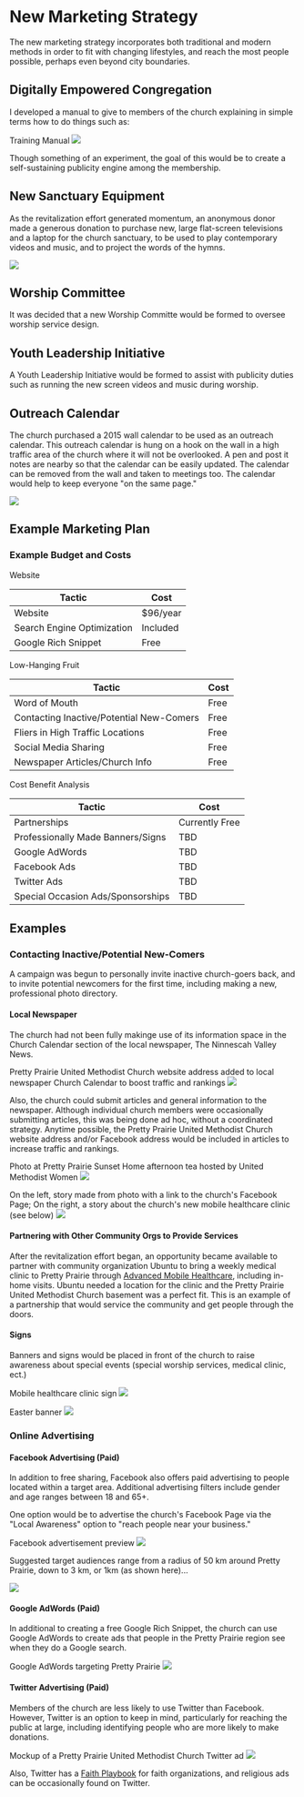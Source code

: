 # New Marketing Strategy
The new marketing strategy incorporates both traditional and modern methods in order to fit with changing lifestyles, and reach the most people possible, perhaps even beyond city boundaries. 

## Digitally Empowered Congregation
I developed a manual to give to members of the church explaining in simple terms how to do things such as:

Training Manual
![](new-marketing-strategy/media-manual.jpg)

Though something of an experiment, the goal of this would be to create a self-sustaining publicity engine among the membership. 

## New Sanctuary Equipment
As the revitalization effort generated momentum, an anonymous donor made a generous donation to purchase new, large flat-screen televisions and a laptop for the church sanctuary, to be used to play contemporary videos and music, and to project the words of the hymns. 

![](new-marketing-strategy/sanctuary-screens.jpg)

## Worship Committee
It was decided that a new Worship Committe would be formed to oversee worship service design. 

## Youth Leadership Initiative
A Youth Leadership Initiative would be formed to assist with publicity duties such as running the new screen videos and music during worship. 

## Outreach Calendar
The church purchased a 2015 wall calendar to be used as an outreach calendar. This outreach calendar is hung on a hook on the wall in a high traffic area of the church where it will not be overlooked. A pen and post it notes are nearby so that the calendar can be easily updated. The calendar can be removed from the wall and taken to meetings too. The calendar would help to keep everyone "on the same page."

![](new-marketing-strategy/outreach-calendar.jpg)

## Example Marketing Plan

### Example Budget and Costs

Website

| Tactic | Cost |
| -- | -- |
| Website | $96/year |
| Search Engine Optimization | Included |
| Google Rich Snippet | Free |

Low-Hanging Fruit

| Tactic | Cost |
| -- | -- |
| Word of Mouth | Free |
| Contacting Inactive/Potential New-Comers | Free |
| Fliers in High Traffic Locations | Free |
| Social Media Sharing | Free |
| Newspaper Articles/Church Info | Free |

Cost Benefit Analysis

| Tactic | Cost |
| -- | -- |
| Partnerships | Currently Free |
| Professionally Made Banners/Signs | TBD |
| Google AdWords | TBD |
| Facebook Ads | TBD |
| Twitter Ads | TBD |
| Special Occasion Ads/Sponsorships | TBD |

## Examples

### Contacting Inactive/Potential New-Comers
A campaign was begun to personally invite inactive church-goers back, and to invite potential newcomers for the first time, including making a new, professional photo directory.

#### Local Newspaper
The church had not been fully makinge use of its information space in the Church Calendar section of the local newspaper, The Ninnescah Valley News. 

Pretty Prairie United Methodist Church website address added to local newspaper Church Calendar to boost traffic and rankings
![](new-marketing-strategy/ninnescah-valley-news-church-calendar.jpg)

Also, the church could submit articles and general information to the newspaper. Although individual church members were occasionally submitting articles, this was being done ad hoc, without a coordinated strategy. Anytime possible, the Pretty Prairie United Methodist Church website address and/or Facebook address would be included in articles to increase traffic and rankings.

Photo at Pretty Prairie Sunset Home afternoon tea hosted by United Methodist Women
![](new-marketing-strategy/afternoon-tea.jpg)

On the left, story made from photo with a link to the church's Facebook Page; On the right, a story about the church's new mobile healthcare clinic (see below)
![](new-marketing-strategy/afternoon-tea-newspaper.jpg)

#### Partnering with Other Community Orgs to Provide Services

After the revitalization effort began, an opportunity became available to partner with community organization Ubuntu to bring a weekly medical clinic to Pretty Prairie through [Advanced Mobile Healthcare](http://www.advancedmobilehealthcare.com), including in-home visits. Ubuntu needed a location for the clinic and the Pretty Prairie United Methodist Church basement was a perfect fit. This is an example of a partnership that would service the community and get people through the doors. 

#### Signs

Banners and signs would be placed in front of the church to raise awareness about special events (special worship services, medical clinic, ect.)

Mobile healthcare clinic sign
![](new-marketing-strategy/advanced-mobile-healthcare-sign.jpg)

Easter banner
![](new-marketing-strategy/easter-banner-photo-shopped.jpg)

### Online Advertising

#### Facebook Advertising (Paid)

In addition to free sharing, Facebook also offers paid advertising to people located within a target area. Additional advertising filters include gender and age ranges between 18 and 65+.

One option would be to advertise the church's Facebook Page via the "Local Awareness" option to "reach people near your business." 

Facebook advertisement preview
![](new-marketing-strategy/facebook-page-advertisement-preview.jpg)

Suggested target audiences range from a radius of 50 km around Pretty Prairie, down to 3 km, or 1km (as shown here)... 

![](new-marketing-strategy/facebook-page-advertisement-reach-1km.jpg)

#### Google AdWords (Paid)
In additional to creating a free Google Rich Snippet, the church can use Google AdWords to create ads that people in the Pretty Prairie region see when they do a Google search.

Google AdWords targeting Pretty Prairie 
![](new-marketing-strategy/google-adwords-pretty-prairie-targeting.jpg)

#### Twitter Advertising (Paid)

Members of the church are less likely to use Twitter than Facebook. However, Twitter is an option to keep in mind, particularly for reaching the public at large, including identifying people who are more likely to make donations. 

Mockup of a Pretty Prairie United Methodist Church Twitter ad
![](new-marketing-materials/new-twitter-advertisement.jpg)

Also, Twitter has a [Faith Playbook](https://media.twitter.com/playbook/faith-organizations) for faith organizations, and religious ads can be occasionally found on Twitter.






